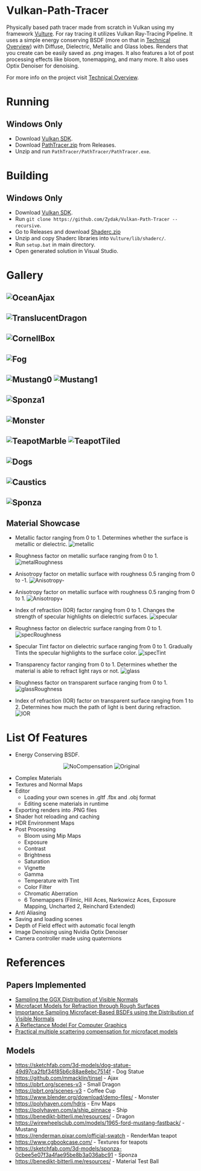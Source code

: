 # Vulkan-Path-Tracer

Physically based path tracer made from scratch in Vulkan using my framework [Vulture](https://github.com/Zydak/Vulture). For ray tracing it utilizes Vulkan Ray-Tracing Pipeline. It uses a simple energy conserving BSDF (more on that in [Technical Overview](https://github.com/Zydak/Vulkan-Path-Tracer/blob/main/TechnicalOverview.md)) with Diffuse, Dielectric, Metallic and Glass lobes. Renders that you create can be easily saved as .png images. It also features a lot of post processing effects like bloom, tonemapping, and many more. It also uses Optix Denoiser for denoising.

For more info on the project visit [Technical Overview](https://github.com/Zydak/Vulkan-Path-Tracer/blob/main/TechnicalOverview.md).

# Running
## Windows Only
- Download [Vulkan SDK](https://vulkan.lunarg.com/sdk/home#windows).
- Download [PathTracer.zip](https://github.com/Zydak/Vulkan-Path-Tracer/releases/download/Release-v1.0.0-alpha/PathTracer.zip) from Releases.
- Unzip and run `PathTracer/PathTracer/PathTracer.exe`.

# Building
## Windows Only
- Download [Vulkan SDK](https://vulkan.lunarg.com/sdk/home#windows).
- Run `git clone https://github.com/Zydak/Vulkan-Path-Tracer --recursive`.
- Go to Releases and download [Shaderc.zip](https://github.com/Zydak/Vulkan-Path-Tracer/releases/download/Release/Shaderc.zip)
- Unzip and copy Shaderc libraries into `Vulture/lib/shaderc/`.
- Run `setup.bat` in main directory.
- Open generated solution in Visual Studio.

# Gallery
![OceanAjax](./Gallery/OceanAjax.png)
--------
![TranslucentDragon](./Gallery/TranslucentDragon.png)
--------
![CornellBox](./Gallery/CornellBox.png)
--------
![Fog](./Gallery/Fog.png)
--------
![Mustang0](./Gallery/Mustang0.png)
![Mustang1](./Gallery/Mustang1.png)
--------
![Sponza1](./Gallery/Sponza1.png)
--------
![Monster](./Gallery/MonsterRough.png)
--------
![TeapotMarble](./Gallery/TeapotMarble.png)
![TeapotTiled](./Gallery/TeapotTiled.png)
--------
![Dogs](./Gallery/Dogs.png)
--------
![Caustics](./Gallery/Caustics.png)
--------
![Sponza](./Gallery/Sponza.png)
--------

## Material Showcase

- Metallic factor ranging from 0 to 1. Determines whether the surface is metallic or dielectric.
![metallic](./Gallery/materialShowcase/metallic.png)

- Roughness factor on metallic surface ranging from 0 to 1.
![metalRoughness](./Gallery/materialShowcase/metalRoughness.png)

- Anisotropy factor on metallic surface with roughness 0.5 ranging from 0 to -1.
![Anisotropy-](./Gallery/materialShowcase/Anisotropy-.png)

- Anisotropy factor on metallic surface with roughness 0.5 ranging from 0 to 1.
![Anisotropy+](./Gallery/materialShowcase/Anisotropy+.png)

- Index of refraction (IOR) factor ranging from 0 to 1. Changes the strength of specular highlights on dielectric surfaces.
![specular](./Gallery/materialShowcase/specular.png)

- Roughness factor on dielectric surface ranging from 0 to 1.
![specRoughness](./Gallery/materialShowcase/specRoughness.png)

- Specular Tint factor on dielectric surface ranging from 0 to 1. Gradually Tints the specular highlights to the surface color.
![specTint](./Gallery/materialShowcase/specTint.png)

- Transparency factor ranging from 0 to 1. Determines whether the material is able to refract light rays or not.
![glass](./Gallery/materialShowcase/glass.png)

- Roughness factor on transparent surface ranging from 0 to 1.
![glassRoughness](./Gallery/materialShowcase/glassRoughness.png)

- Index of refraction (IOR) factor on transparent surface ranging from 1 to 2. Determines how much the path of light is bent during refraction.
![IOR](./Gallery/materialShowcase/ior.png)

# List Of Features
- Energy Conserving BSDF.
<p align="center">
  <img src="./Gallery/Graphics/NoCompensation.png" alt="NoCompensation" />
  <img src="./Gallery/Graphics/Original.png" alt="Original" />
</p>

- Complex Materials
- Textures and Normal Maps
- Editor
  - Loading your own scenes in .gltf .fbx and .obj format
  - Editing scene materials in runtime
- Exporting renders into .PNG files
- Shader hot reloading and caching
- HDR Environment Maps
- Post Processing
  - Bloom using Mip Maps
  - Exposure
  - Contrast
  - Brightness
  - Saturation
  - Vignette
  - Gamma
  - Temperature with Tint
  - Color Filter
  - Chromatic Aberration
  - 6 Tonemappers (Filmic, Hill Aces, Narkowicz Aces, Exposure Mapping, Uncharted 2, Reinchard Extended)
- Anti Aliasing
- Saving and loading scenes
- Depth of Field effect with automatic focal length
- Image Denoising using Nvidia Optix Denoiser
- Camera controller made using quaternions

# References

## Papers Implemented
- [Sampling the GGX Distribution of Visible Normals](https://jcgt.org/published/0007/04/01/paper.pdf)
- [Microfacet Models for Refraction through Rough Surfaces](https://www.graphics.cornell.edu/~bjw/microfacetbsdf.pdf)
- [Importance Sampling Microfacet-Based BSDFs using the Distribution of Visible Normals](https://inria.hal.science/hal-00996995v2/document)
- [A Reflectance Model For Computer Graphics](https://dl.acm.org/doi/pdf/10.1145/357290.357293)
- [Practical multiple scattering compensation for microfacet models](https://blog.selfshadow.com/publications/turquin/ms_comp_final.pdf)

## Models
- https://sketchfab.com/3d-models/dog-statue-49d97ca2fbf34f85b6c88ae8ebc7514f - Dog Statue
- https://github.com/mmacklin/tinsel - Ajax
- https://pbrt.org/scenes-v3 - Small Dragon
- https://pbrt.org/scenes-v3 - Coffee Cup
- https://www.blender.org/download/demo-files/ - Monster
- https://polyhaven.com/hdris - Env Maps
- https://polyhaven.com/a/ship_pinnace - Ship
- https://benedikt-bitterli.me/resources/ - Dragon
- https://wirewheelsclub.com/models/1965-ford-mustang-fastback/ - Mustang
- https://renderman.pixar.com/official-swatch - RenderMan teapot
- https://www.cgbookcase.com/ - Textures for teapots
- https://sketchfab.com/3d-models/sponza-0cbee5e07f3a4fae95be8b3a036abc91 - Sponza
- https://benedikt-bitterli.me/resources/ - Material Test Ball